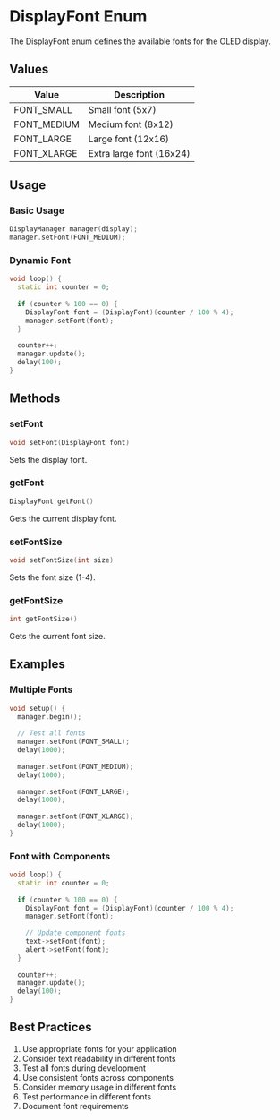 # DisplayFont Enum

The DisplayFont enum defines the available fonts for the OLED display.

## Values

| Value | Description |
|-------|-------------|
| FONT_SMALL | Small font (5x7) |
| FONT_MEDIUM | Medium font (8x12) |
| FONT_LARGE | Large font (12x16) |
| FONT_XLARGE | Extra large font (16x24) |

## Usage

### Basic Usage
```cpp
DisplayManager manager(display);
manager.setFont(FONT_MEDIUM);
```

### Dynamic Font
```cpp
void loop() {
  static int counter = 0;
  
  if (counter % 100 == 0) {
    DisplayFont font = (DisplayFont)(counter / 100 % 4);
    manager.setFont(font);
  }
  
  counter++;
  manager.update();
  delay(100);
}
```

## Methods

### setFont
```cpp
void setFont(DisplayFont font)
```
Sets the display font.

### getFont
```cpp
DisplayFont getFont()
```
Gets the current display font.

### setFontSize
```cpp
void setFontSize(int size)
```
Sets the font size (1-4).

### getFontSize
```cpp
int getFontSize()
```
Gets the current font size.

## Examples

### Multiple Fonts
```cpp
void setup() {
  manager.begin();
  
  // Test all fonts
  manager.setFont(FONT_SMALL);
  delay(1000);
  
  manager.setFont(FONT_MEDIUM);
  delay(1000);
  
  manager.setFont(FONT_LARGE);
  delay(1000);
  
  manager.setFont(FONT_XLARGE);
  delay(1000);
}
```

### Font with Components
```cpp
void loop() {
  static int counter = 0;
  
  if (counter % 100 == 0) {
    DisplayFont font = (DisplayFont)(counter / 100 % 4);
    manager.setFont(font);
    
    // Update component fonts
    text->setFont(font);
    alert->setFont(font);
  }
  
  counter++;
  manager.update();
  delay(100);
}
```

## Best Practices

1. Use appropriate fonts for your application
2. Consider text readability in different fonts
3. Test all fonts during development
4. Use consistent fonts across components
5. Consider memory usage in different fonts
6. Test performance in different fonts
7. Document font requirements 
